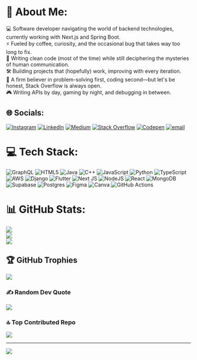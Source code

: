 # 💫 About Me:
💻 Software developer navigating the world of backend technologies, currently working with Next.js and Spring Boot.<br>⚡ Fueled by coffee, curiosity, and the occasional bug that takes way too long to fix.<br>🐍 Writing clean code (most of the time) while still deciphering the mysteries of human communication.<br>🛠️ Building projects that (hopefully) work, improving with every iteration.<br>📌 A firm believer in problem-solving first, coding second—but let's be honest, Stack Overflow is always open.<br>🎮 Writing APIs by day, gaming by night, and debugging in between.


## 🌐 Socials:
[![Instagram](https://img.shields.io/badge/Instagram-%23E4405F.svg?logo=Instagram&logoColor=white)](https://instagram.com/dhruvil_sheth30) [![LinkedIn](https://img.shields.io/badge/LinkedIn-%230077B5.svg?logo=linkedin&logoColor=white)](https://linkedin.com/in/dhruvil-sheth-5532851ba) [![Medium](https://img.shields.io/badge/Medium-12100E?logo=medium&logoColor=white)](https://medium.com/@dhruvilsheth30) [![Stack Overflow](https://img.shields.io/badge/-Stackoverflow-FE7A16?logo=stack-overflow&logoColor=white)](https://stackoverflow.com/users/29846146) [![Codepen](https://img.shields.io/badge/Codepen-000000?logo=codepen&logoColor=white)](https://codepen.io/Dhruvil-Deepak-Sheth) [![email](https://img.shields.io/badge/Email-D14836?logo=gmail&logoColor=white)](mailto:dhruvildeepaksheth@gmail.com) 

# 💻 Tech Stack:
![GraphQL](https://img.shields.io/badge/-GraphQL-E10098?style=for-the-badge&logo=graphql&logoColor=white) ![HTML5](https://img.shields.io/badge/html5-%23E34F26.svg?style=for-the-badge&logo=html5&logoColor=white) ![Java](https://img.shields.io/badge/java-%23ED8B00.svg?style=for-the-badge&logo=openjdk&logoColor=white) ![C++](https://img.shields.io/badge/c++-%2300599C.svg?style=for-the-badge&logo=c%2B%2B&logoColor=white) ![JavaScript](https://img.shields.io/badge/javascript-%23323330.svg?style=for-the-badge&logo=javascript&logoColor=%23F7DF1E) ![Python](https://img.shields.io/badge/python-3670A0?style=for-the-badge&logo=python&logoColor=ffdd54) ![TypeScript](https://img.shields.io/badge/typescript-%23007ACC.svg?style=for-the-badge&logo=typescript&logoColor=white) ![AWS](https://img.shields.io/badge/AWS-%23FF9900.svg?style=for-the-badge&logo=amazon-aws&logoColor=white) ![Django](https://img.shields.io/badge/django-%23092E20.svg?style=for-the-badge&logo=django&logoColor=white) ![Flutter](https://img.shields.io/badge/Flutter-%2302569B.svg?style=for-the-badge&logo=Flutter&logoColor=white) ![Next JS](https://img.shields.io/badge/Next-black?style=for-the-badge&logo=next.js&logoColor=white) ![NodeJS](https://img.shields.io/badge/node.js-6DA55F?style=for-the-badge&logo=node.js&logoColor=white) ![React](https://img.shields.io/badge/react-%2320232a.svg?style=for-the-badge&logo=react&logoColor=%2361DAFB) ![MongoDB](https://img.shields.io/badge/MongoDB-%234ea94b.svg?style=for-the-badge&logo=mongodb&logoColor=white) ![Supabase](https://img.shields.io/badge/Supabase-3ECF8E?style=for-the-badge&logo=supabase&logoColor=white) ![Postgres](https://img.shields.io/badge/postgres-%23316192.svg?style=for-the-badge&logo=postgresql&logoColor=white) ![Figma](https://img.shields.io/badge/figma-%23F24E1E.svg?style=for-the-badge&logo=figma&logoColor=white) ![Canva](https://img.shields.io/badge/Canva-%2300C4CC.svg?style=for-the-badge&logo=Canva&logoColor=white) ![GitHub Actions](https://img.shields.io/badge/github%20actions-%232671E5.svg?style=for-the-badge&logo=githubactions&logoColor=white)
# 📊 GitHub Stats:
![](https://github-readme-stats.vercel.app/api?username=dhruvil-sheth30&theme=cobalt&hide_border=false&include_all_commits=false&count_private=false)<br/>
![](https://nirzak-streak-stats.vercel.app/?user=dhruvil-sheth30&theme=cobalt&hide_border=false)<br/>
![](https://github-readme-stats.vercel.app/api/top-langs/?username=dhruvil-sheth30&theme=cobalt&hide_border=false&include_all_commits=false&count_private=false&layout=compact)

## 🏆 GitHub Trophies
![](https://github-profile-trophy.vercel.app/?username=dhruvil-sheth30&theme=radical&no-frame=false&no-bg=true&margin-w=4)

### ✍️ Random Dev Quote
![](https://quotes-github-readme.vercel.app/api?type=horizontal&theme=radical)

### 🔝 Top Contributed Repo
![](https://github-contributor-stats.vercel.app/api?username=dhruvil-sheth30&limit=5&theme=dark&combine_all_yearly_contributions=true)

---
[![](https://visitcount.itsvg.in/api?id=dhruvil-sheth30&icon=0&color=0)](https://visitcount.itsvg.in)

<!-- Proudly created with GPRM ( https://gprm.itsvg.in ) -->
